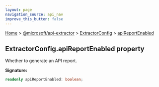 ```yaml
---
layout: page
navigation_source: api_nav
improve_this_button: false
---
```



[Home](./index.md) &gt; [@microsoft/api-extractor](./api-extractor.md) &gt; [ExtractorConfig](./api-extractor.extractorconfig.md) &gt; [apiReportEnabled](./api-extractor.extractorconfig.apireportenabled.md)

## ExtractorConfig.apiReportEnabled property

Whether to generate an API report.

<b>Signature:</b>

```typescript
readonly apiReportEnabled: boolean;
```
